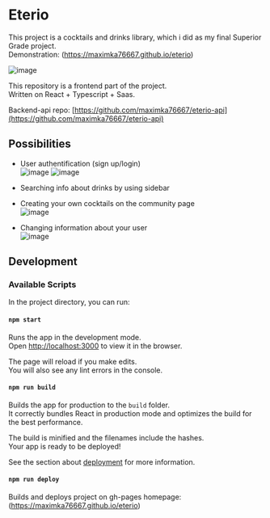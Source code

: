 # Eterio

This project is a cocktails and drinks library, which i did as my final Superior Grade project.  
Demonstration: (https://maximka76667.github.io/eterio)  
  
![image](https://github.com/user-attachments/assets/3813d6ac-f221-4b1c-89fc-4191d01c2862)

This repository is a frontend part of the project.  
Written on React + Typescript + Saas.  



Backend-api repo: [https://github.com/maximka76667/eterio-api](https://github.com/maximka76667/eterio-api)

## Possibilities

- User authentification (sign up/login)  
![image](https://github.com/user-attachments/assets/12fb6bb3-bb03-497f-b8d9-9f0ac872f374)
![image](https://github.com/user-attachments/assets/62e78558-6aa1-4f5f-9358-afc40e74cc4f)

- Searching info about drinks by using sidebar
- Creating your own cocktails on the community page  
![image](https://github.com/user-attachments/assets/a8b911a5-6c01-4d7c-bedf-e95200a563ea)

- Changing information about your user  
![image](https://github.com/user-attachments/assets/2e7620bf-2ca1-470e-92c4-d4100cc33623)


## Development

### Available Scripts

In the project directory, you can run:

#### `npm start`

Runs the app in the development mode.\
Open [http://localhost:3000](http://localhost:3000) to view it in the browser.

The page will reload if you make edits.\
You will also see any lint errors in the console.

#### `npm run build`

Builds the app for production to the `build` folder.\
It correctly bundles React in production mode and optimizes the build for the best performance.

The build is minified and the filenames include the hashes.\
Your app is ready to be deployed!

See the section about [deployment](https://facebook.github.io/create-react-app/docs/deployment) for more information.

#### `npm run deploy`

Builds and deploys project on gh-pages homepage: (https://maximka76667.github.io/eterio)
